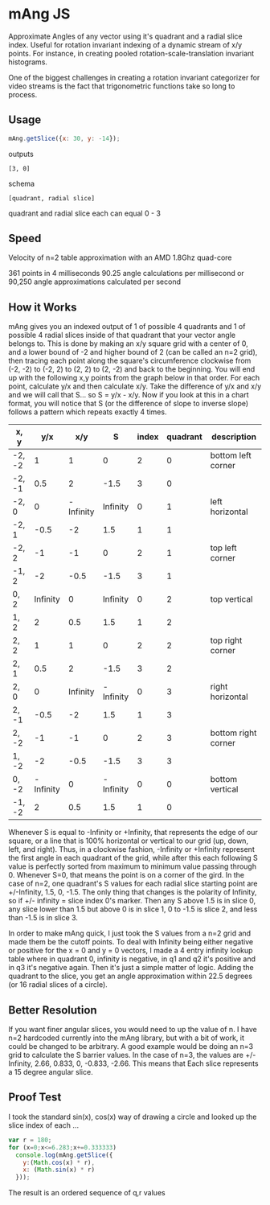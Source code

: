 # mAng JS

Approximate Angles of any vector using it's quadrant and a radial slice index.  Useful for rotation invariant indexing of a dynamic stream of x/y points. For instance, in creating pooled rotation-scale-translation invariant histograms.

One of the biggest challenges in creating a rotation invariant categorizer for video streams is the fact that trigonometric functions take so long to process.

## Usage

``` javascript
mAng.getSlice({x: 30, y: -14});
```

outputs
		
    [3, 0]
		
schema
		
    [quadrant, radial slice]
		
quadrant and radial slice each can equal 0 - 3

## Speed

Velocity of n=2 table approximation with an AMD 1.8Ghz quad-core

  361 points in 4 milliseconds
  90.25 angle calculations per millisecond
  or 90,250 angle approximations calculated per second

## How it Works

mAng gives you an indexed output of 1 of possible 4 quadrants and 1 of possible 4 radial slices inside of that quadrant that your vector angle belongs to.  This is done by making an x/y square grid with a center of 0, and a lower bound of -2 and higher bound of 2 (can be called an n=2 grid), then tracing each point along the square's circumference clockwise from (-2, -2) to (-2, 2) to (2, 2) to (2, -2) and back to the beginning.  You will end up with the following x,y points from the graph below in that order.  For each point, calculate y/x and then calculate x/y.  Take the difference of y/x and x/y and we will call that S... so S = y/x - x/y.  Now if you look at this in a chart format, you will notice that S (or the difference of slope to inverse slope) follows a pattern which repeats exactly 4 times.

| x, y | y/x | x/y | S | index | quadrant | description |
| --- | --- | --- | --- | --- | --- | --- |
| -2, -2 | 1 | 1 | 0 | 2 | 0 | bottom left corner |
| -2, -1 | 0.5 | 2 | -1.5 | 3 | 0 | |
| -2, 0 | 0 | -Infinity | Infinity | 0 | 1 | left horizontal |
| -2, 1 | -0.5 | -2 | 1.5 | 1 | 1 | |
| -2, 2 | -1 | -1 | 0 | 2 | 1 | top left corner |
| -1, 2 | -2 | -0.5 | -1.5 | 3 | 1 | |
| 0, 2 | Infinity | 0 | Infinity | 0 | 2 | top vertical |
| 1, 2 | 2 | 0.5 | 1.5 | 1 | 2 | |
| 2, 2 | 1 | 1 | 0 | 2 | 2 | top right corner |
| 2, 1 | 0.5 | 2 | -1.5 | 3 | 2 | | 
| 2, 0 | 0 | Infinity | -Infinity | 0 | 3 | right horizontal |
| 2, -1 | -0.5 | -2 | 1.5 | 1 | 3 | |
| 2, -2 | -1 | -1 | 0 | 2 | 3 | bottom right corner |
| 1, -2 | -2 | -0.5 | -1.5 | 3 | 3 | |
| 0, -2 | -Infinity | 0 | -Infinity | 0 | 0 | bottom vertical |
| -1, -2 | 2 | 0.5 | 1.5 | 1 | 0 | |

Whenever S is equal to -Infinity or +Infinity, that represents the edge of our square, or a line that is 100% horizontal or vertical to our grid (up, down, left, and right).  Thus, in a clockwise fashion, -Infinity or +Infinity represent the first angle in each quadrant of the grid, while after this each following S value is perfectly sorted from maximum to minimum value passing through 0. Whenever S=0, that means the point is on a corner of the gird.  In the case of n=2, one quadrant's S values for each radial slice starting point are +/-Infinity, 1.5, 0, -1.5. The only thing that changes is the polarity of Infinity, so if +/- infinity = slice index 0's marker.  Then any S above 1.5 is in slice 0, any slice lower than 1.5 but above 0 is in slice 1, 0 to -1.5 is slice 2, and less than -1.5 is in slice 3.

In order to make mAng quick, I just took the S values from a n=2 grid and made them be the cutoff points.  To deal with Infinity being either negative or positive for the x = 0 and y = 0 vectors, I made a 4 entry infinity lookup table where in quadrant 0, infinity is negative, in q1 and q2 it's positive and in q3 it's negative again.  Then it's just a simple matter of logic.  Adding the quadrant to the slice, you get an angle approximation within 22.5 degrees (or 16 radial slices of a circle).

## Better Resolution

If you want finer angular slices, you would need to up the value of n.  I have n=2 hardcoded currently into the mAng library, but with a bit of work, it could be changed to be arbitrary.  A good example would be doing an n=3 grid to calculate the S barrier values. In the case of n=3, the values are +/-Infinity, 2.66, 0.833, 0, -0.833, -2.66.  This means that Each slice represents a 15 degree angular slice.

## Proof Test

I took the standard sin(x), cos(x) way of drawing a circle and looked up the slice index of each ...

``` javascript
var r = 180;
for (x=0;x<=6.283;x+=0.333333) 
  console.log(mAng.getSlice({
    y:(Math.cos(x) * r),
    x: (Math.sin(x) * r)
  }));
```
The result is an ordered sequence of q,r values
